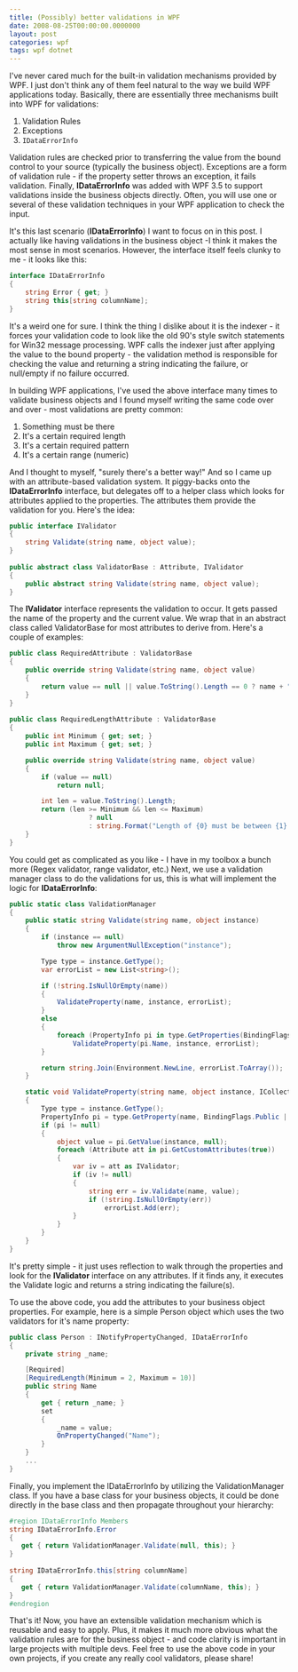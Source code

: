 ```yaml
---
title: (Possibly) better validations in WPF
date: 2008-08-25T00:00:00.0000000
layout: post
categories: wpf
tags: wpf dotnet
---
```


I've never cared much for the built-in validation mechanisms provided by WPF.  I just don't think any of them feel natural to the way we build WPF applications today.  Basically, there are essentially three mechanisms built into WPF for validations:

1. Validation Rules
1. Exceptions
1. `IDataErrorInfo`

Validation rules are checked prior to transferring the value from the bound control to your source (typically the business object).  Exceptions are a form of validation rule - if the property setter throws an exception, it fails validation.  Finally, **IDataErrorInfo** was added with WPF 3.5 to support validations inside the business objects directly.  Often, you will use one or several of these validation techniques in your WPF application to check the input.

It's this last scenario (**IDataErrorInfo**) I want to focus on in this post.  I actually like having validations in the business object -I think it makes the most sense in most scenarios.  However, the interface itself feels clunky to me - it looks like this:

```csharp
interface IDataErrorInfo  
{  
    string Error { get; }  
    string this[string columnName];  
}
```

It's a weird one for sure.  I think the thing I dislike about it is the indexer - it forces your validation code to look like the old 90's style switch statements for Win32 message processing.  WPF calls the indexer just after applying the value to the bound property - the validation method is responsible for checking the value and returning a string indicating the failure, or null/empty if no failure occurred.

In building WPF applications, I've used the above interface many times to validate business objects and I found myself writing the same code over and over - most validations are pretty common:

1. Something must be there
1. It's a certain required length
1. It's a certain required pattern
1. It's a certain range (numeric)

And I thought to myself, "surely there's a better way!"  And so I came up with an attribute-based validation system.  It piggy-backs onto the **IDataErrorInfo** interface, but delegates off to a helper class which looks for attributes applied to the properties.  The attributes them provide the validation for you.  Here's the idea:

```csharp
public interface IValidator  
{  
    string Validate(string name, object value);  
}  
  
public abstract class ValidatorBase : Attribute, IValidator  
{  
    public abstract string Validate(string name, object value);  
}
```

The **IValidator** interface represents the validation to occur.  It gets passed the name of the property and the current value.  We wrap that in an abstract class called ValidatorBase for most attributes to derive from.  Here's a couple of examples:

```csharp
public class RequiredAttribute : ValidatorBase  
{  
    public override string Validate(string name, object value)  
    {  
        return value == null || value.ToString().Length == 0 ? name + " must be supplied." : null;  
    }  
}  
  
public class RequiredLengthAttribute : ValidatorBase  
{  
    public int Minimum { get; set; }  
    public int Maximum { get; set; }  

    public override string Validate(string name, object value)  
    {  
        if (value == null)  
            return null;  

        int len = value.ToString().Length;  
        return (len >= Minimum && len <= Maximum)  
                    ? null  
                    : string.Format("Length of {0} must be between {1} and {2}.", name, Minimum, Maximum);  
    }  
}
```

You could get as complicated as you like - I have in my toolbox a bunch more (Regex validator, range validator, etc.)  Next, we use a validation manager class to do the validations for us, this is what will implement the logic for **IDataErrorInfo**:

```csharp
public static class ValidationManager
{
    public static string Validate(string name, object instance)
    {
        if (instance == null)
            throw new ArgumentNullException("instance");

        Type type = instance.GetType();
        var errorList = new List<string>();

        if (!string.IsNullOrEmpty(name))
        {
            ValidateProperty(name, instance, errorList);
        }
        else
        {
            foreach (PropertyInfo pi in type.GetProperties(BindingFlags.Public | BindingFlags.Instance))
                ValidateProperty(pi.Name, instance, errorList);
        }

        return string.Join(Environment.NewLine, errorList.ToArray());
    }

    static void ValidateProperty(string name, object instance, ICollection<string> errorList)
    {
        Type type = instance.GetType();
        PropertyInfo pi = type.GetProperty(name, BindingFlags.Public | BindingFlags.Instance);
        if (pi != null)
        {
            object value = pi.GetValue(instance, null);
            foreach (Attribute att in pi.GetCustomAttributes(true))
            {
                var iv = att as IValidator;
                if (iv != null)
                {
                    string err = iv.Validate(name, value);
                    if (!string.IsNullOrEmpty(err))
                        errorList.Add(err);
                }
            }
        }
    }
}
```  

It's pretty simple - it just uses reflection to walk through the properties and look for the **IValidator** interface on any attributes.  If it finds any, it executes the Validate logic and returns a string indicating the failure(s).

To use the above code, you add the attributes to your business object properties.  For example, here is a simple Person object which uses the two validators for it's name property:

```csharp
public class Person : INotifyPropertyChanged, IDataErrorInfo
{
    private string _name;

    [Required]
    [RequiredLength(Minimum = 2, Maximum = 10)]
    public string Name
    {
        get { return _name; }
        set
        {
            _name = value;
            OnPropertyChanged("Name");
        }
    }
    ...
}
```

Finally, you implement the IDataErrorInfo by utilizing the ValidationManager class.  If you have a base class for your business objects, it could be done directly in the base class and then propagate throughout your hierarchy:

```csharp
#region IDataErrorInfo Members  
string IDataErrorInfo.Error  
{  
   get { return ValidationManager.Validate(null, this); }  
}  
  
string IDataErrorInfo.this[string columnName]  
{  
   get { return ValidationManager.Validate(columnName, this); }  
}  
#endregion  
```  

That's it!  Now, you have an extensible validation mechanism which is reusable and easy to apply.  Plus, it makes it much more obvious what the validation rules are for the business object - and code clarity is important in large projects with multiple devs.  Feel free to use the above code in your own projects, if you create any really cool validators, please share!
